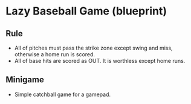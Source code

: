 # Lazy Baseball Game (blueprint)

## Rule
- All of pitches must pass the strike zone except swing and miss, otherwise a home run is scored.
- All of base hits are scored as OUT. It is worthless except home runs.

## Minigame
- Simple catchball game for a gamepad.
